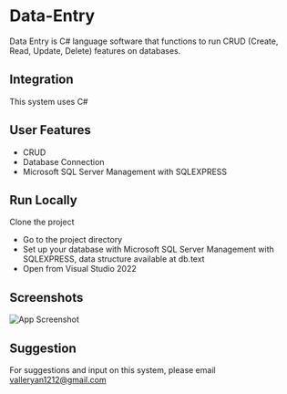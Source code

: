 # Data-Entry

Data Entry is C# language software that functions to run CRUD (Create, Read, Update, Delete) features on databases.

## Integration
This system uses C#


## User Features

- CRUD
- Database Connection
- Microsoft SQL Server Management with SQLEXPRESS


## Run Locally

Clone the project


- Go to the project directory
- Set up your database with Microsoft SQL Server Management with SQLEXPRESS, data structure available at db.text
- Open from Visual Studio 2022



## Screenshots

![App Screenshot](https://i.ibb.co/zsSJk8S/image.png)


## Suggestion

For suggestions and input on this system, please email valleryan1212@gmail.com
